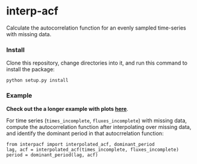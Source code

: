 # interp-acf
Calculate the autocorrelation function for an evenly sampled time-series with 
missing data.

### Install
Clone this repository, change directories into it, and run this command to 
install the package: 
```
python setup.py install
```

### Example
**Check out the a longer example with plots 
[here](https://github.com/bmorris3/interp-acf/blob/master/example.ipynb)**. 

For time series (`times_incomplete`, `fluxes_incomplete`) with missing data, 
compute the autocorrelation function after interpolating over missing data, and
identify the dominant period in that autocrrelation function: 
```
from interpacf import interpolated_acf, dominant_period
lag, acf = interpolated_acf(times_incomplete, fluxes_incomplete)
period = dominant_period(lag, acf)
```
